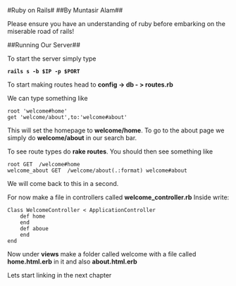 #Ruby on Rails#
##By Muntasir Alam##

Please ensure you have an understanding of ruby before embarking on the miserable road of rails!


##Running Our Server##

To start the server simply type 

**`rails s -b $IP -p $PORT`**

To start making routes head to **config -> db - > routes.rb**

We can type something like 

    root 'welcome#home'
    get 'welcome/about',to:'welcome#about'

This will set the homepage to **welcome/home**. To go to the about page we simply do **welcome/about** in our search bar. 

To see route types do **rake routes**. You should then see something like



    root GET  /welcome#home
    welcome_about GET  /welcome/about(.:format) welcome#about

We will come back to this in a second.

For now make a file in controllers called **welcome_controller.rb**
Inside write:


    Class WelcomeController < ApplicationController 
    	def home
    	end
    	def aboue
    	end
    end



Now under **views** make a folder called welcome with a file called **home.html.erb** in it and also **about.html.erb**

Lets start linking in the next chapter
